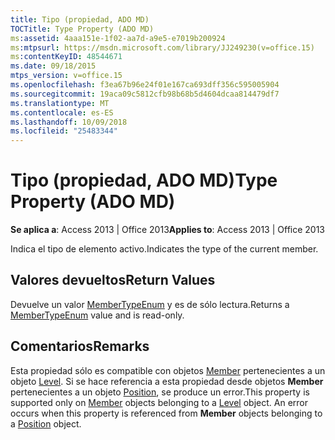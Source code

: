 ```yaml
---
title: Tipo (propiedad, ADO MD)
TOCTitle: Type Property (ADO MD)
ms:assetid: 4aaa151e-1f02-aa7d-a9e5-e7019b200924
ms:mtpsurl: https://msdn.microsoft.com/library/JJ249230(v=office.15)
ms:contentKeyID: 48544671
ms.date: 09/18/2015
mtps_version: v=office.15
ms.openlocfilehash: f3ea67b96e24f01e167ca693dff356c595005904
ms.sourcegitcommit: 19aca09c5812cfb98b68b5d4604dcaa814479df7
ms.translationtype: MT
ms.contentlocale: es-ES
ms.lasthandoff: 10/09/2018
ms.locfileid: "25483344"
---
```

# <a name="type-property-ado-md"></a><span data-ttu-id="9189e-102">Tipo (propiedad, ADO MD)</span><span class="sxs-lookup"><span data-stu-id="9189e-102">Type Property (ADO MD)</span></span>


<span data-ttu-id="9189e-103">**Se aplica a**: Access 2013 | Office 2013</span><span class="sxs-lookup"><span data-stu-id="9189e-103">**Applies to**: Access 2013 | Office 2013</span></span>

<span data-ttu-id="9189e-104">Indica el tipo de elemento activo.</span><span class="sxs-lookup"><span data-stu-id="9189e-104">Indicates the type of the current member.</span></span>

## <a name="return-values"></a><span data-ttu-id="9189e-105">Valores devueltos</span><span class="sxs-lookup"><span data-stu-id="9189e-105">Return Values</span></span>

<span data-ttu-id="9189e-106">Devuelve un valor [MemberTypeEnum](membertypeenum.md) y es de sólo lectura.</span><span class="sxs-lookup"><span data-stu-id="9189e-106">Returns a [MemberTypeEnum](membertypeenum.md) value and is read-only.</span></span>

## <a name="remarks"></a><span data-ttu-id="9189e-107">Comentarios</span><span class="sxs-lookup"><span data-stu-id="9189e-107">Remarks</span></span>

<span data-ttu-id="9189e-p101">Esta propiedad sólo es compatible con objetos [Member](member-object-ado-md.md) pertenecientes a un objeto [Level](level-object-ado-md.md). Si se hace referencia a esta propiedad desde objetos **Member** pertenecientes a un objeto [Position](position-object-ado-md.md), se produce un error.</span><span class="sxs-lookup"><span data-stu-id="9189e-p101">This property is supported only on [Member](member-object-ado-md.md) objects belonging to a [Level](level-object-ado-md.md) object. An error occurs when this property is referenced from **Member** objects belonging to a [Position](position-object-ado-md.md) object.</span></span>

